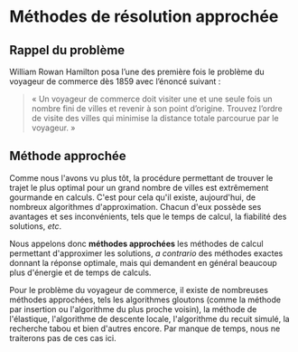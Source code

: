 # Méthodes de résolution approchée

## Rappel du problème
William Rowan Hamilton posa l’une des première fois le problème du voyageur de commerce dès 1859 avec l’énoncé suivant : 

> « Un voyageur de commerce doit visiter une et une seule fois un nombre fini de villes et revenir à son point d’origine. Trouvez l’ordre de visite des villes qui minimise la distance totale parcourue par le voyageur. »

## Méthode approchée
Comme nous l'avons vu plus tôt, la procédure permettant de trouver le trajet le plus optimal pour un grand nombre de villes est extrêmement gourmande en calculs. C'est pour cela qu'il existe, aujourd'hui, de nombreux algorithmes d'approximation. Chacun d'eux possède ses avantages et ses inconvénients, tels que le temps de calcul, la fiabilité des solutions, *etc*. 

Nous appelons donc **méthodes approchées** les méthodes de calcul permettant d'approximer les solutions, *a contrario* des méthodes exactes donnant la réponse optimale, mais qui demandent en général beaucoup plus d'énergie et de temps de calculs. 

Pour le problème du voyageur de commerce, il existe de nombreuses méthodes approchées, tels les algorithmes gloutons (comme la méthode par insertion ou l'algorithme du plus proche voisin), la méthode de l'élastique, l'algorithme de descente locale, l'algorithme du recuit simulé, la recherche tabou et bien d'autres encore. Par manque de temps, nous ne traiterons pas de ces cas ici.

